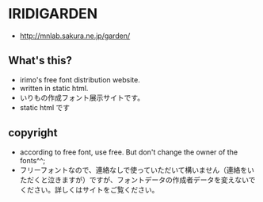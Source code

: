 # IRIDIGARDEN

- http://mnlab.sakura.ne.jp/garden/

## What's this?
- irimo's free font distribution website.
- written in static html.
- いりもの作成フォント展示サイトです。
- static html です

## copyright
- according to free font, use free. But don't change the owner of the fonts^^;
- フリーフォントなので、連絡なしで使っていただいて構いません（連絡をいただくと泣きますが）ですが、フォントデータの作成者データを変えないでください。詳しくはサイトをご覧ください。
